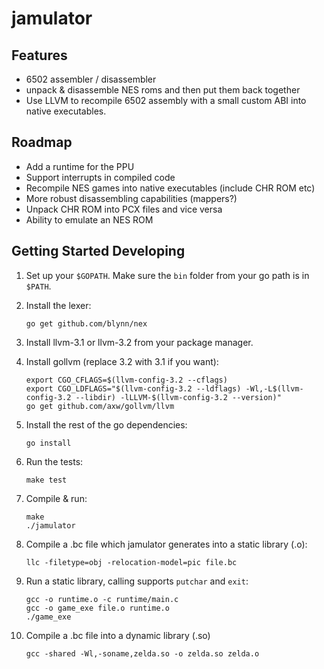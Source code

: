# jamulator

## Features

 * 6502 assembler / disassembler
 * unpack & disassemble NES roms and then put them back together
 * Use LLVM to recompile 6502 assembly with a small custom ABI into
   native executables.

## Roadmap

 * Add a runtime for the PPU
 * Support interrupts in compiled code
 * Recompile NES games into native executables (include CHR ROM etc)
 * More robust disassembling capabilities (mappers?)
 * Unpack CHR ROM into PCX files and vice versa
 * Ability to emulate an NES ROM


## Getting Started Developing

1. Set up your `$GOPATH`. Make sure the `bin` folder from your go path
   is in `$PATH`.
2. Install the lexer:

    ```
    go get github.com/blynn/nex
    ```

3. Install llvm-3.1 or llvm-3.2 from your package manager.
4. Install gollvm (replace 3.2 with 3.1 if you want):

    ```
    export CGO_CFLAGS=$(llvm-config-3.2 --cflags)
    export CGO_LDFLAGS="$(llvm-config-3.2 --ldflags) -Wl,-L$(llvm-config-3.2 --libdir) -lLLVM-$(llvm-config-3.2 --version)"
    go get github.com/axw/gollvm/llvm
    ```

5. Install the rest of the go dependencies:

    ```
    go install
    ```

6. Run the tests:

    ```
    make test
    ```

7. Compile & run:

    ```
    make
    ./jamulator
    ```

8. Compile a .bc file which jamulator generates into a static library (.o):

    ```
    llc -filetype=obj -relocation-model=pic file.bc
    ```

9. Run a static library, calling supports `putchar` and `exit`:

    ```
    gcc -o runtime.o -c runtime/main.c
    gcc -o game_exe file.o runtime.o
    ./game_exe
    ```

10. Compile a .bc file into a dynamic library (.so)

    ```
    gcc -shared -Wl,-soname,zelda.so -o zelda.so zelda.o
    ```
